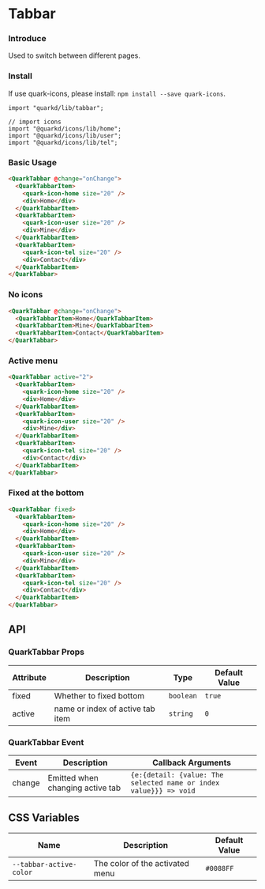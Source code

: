 # Tabbar

### Introduce

Used to switch between different pages.

### Install

If use quark-icons, please install: `npm install --save quark-icons`.

```tsx
import "quarkd/lib/tabbar";

// import icons
import "@quarkd/icons/lib/home";
import "@quarkd/icons/lib/user";
import "@quarkd/icons/lib/tel";
```

### Basic Usage

```html
<QuarkTabbar @change="onChange">
  <QuarkTabbarItem>
    <quark-icon-home size="20" />
    <div>Home</div>
  </QuarkTabbarItem>
  <QuarkTabbarItem>
    <quark-icon-user size="20" />
    <div>Mine</div>
  </QuarkTabbarItem>
  <QuarkTabbarItem>
    <quark-icon-tel size="20" />
    <div>Contact</div>
  </QuarkTabbarItem>
</QuarkTabbar>
```

### No icons

```html
<QuarkTabbar @change="onChange">
  <QuarkTabbarItem>Home</QuarkTabbarItem>
  <QuarkTabbarItem>Mine</QuarkTabbarItem>
  <QuarkTabbarItem>Contact</QuarkTabbarItem>
</QuarkTabbar>
```

### Active menu

```html
<QuarkTabbar active="2">
  <QuarkTabbarItem>
    <quark-icon-home size="20" />
    <div>Home</div>
  </QuarkTabbarItem>
  <QuarkTabbarItem>
    <quark-icon-user size="20" />
    <div>Mine</div>
  </QuarkTabbarItem>
  <QuarkTabbarItem>
    <quark-icon-tel size="20" />
    <div>Contact</div>
  </QuarkTabbarItem>
</QuarkTabbar>
```

### Fixed at the bottom

```html
<QuarkTabbar fixed>
  <QuarkTabbarItem>
    <quark-icon-home size="20" />
    <div>Home</div>
  </QuarkTabbarItem>
  <QuarkTabbarItem>
    <quark-icon-user size="20" />
    <div>Mine</div>
  </QuarkTabbarItem>
  <QuarkTabbarItem>
    <quark-icon-tel size="20" />
    <div>Contact</div>
  </QuarkTabbarItem>
</QuarkTabbar>
```

## API

### QuarkTabbar Props

| Attribute | Description                      | Type      | Default Value |
| --------- | -------------------------------- | --------- | ------------- |
| fixed     | Whether to fixed bottom          | `boolean` | `true `       |
| active    | name or index of active tab item | `string`  | `0`           |

### QuarkTabbar Event

| Event  | Description                      | Callback Arguments                                                |
| ------ | -------------------------------- | ----------------------------------------------------------------- |
| change | Emitted when changing active tab | `{e:{detail: {value: The selected name or index value}}} => void` |

## CSS Variables

| Name                    | Description                     | Default Value |
| ----------------------- | ------------------------------- | ------------- |
| `--tabbar-active-color` | The color of the activated menu | `#0088FF`     |
